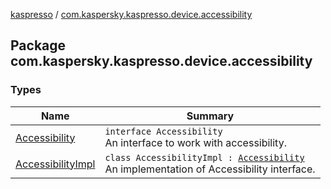[kaspresso](../index.md) / [com.kaspersky.kaspresso.device.accessibility](./index.md)

## Package com.kaspersky.kaspresso.device.accessibility

### Types

| Name | Summary |
|---|---|
| [Accessibility](-accessibility/index.md) | `interface Accessibility`<br>An interface to work with accessibility. |
| [AccessibilityImpl](-accessibility-impl/index.md) | `class AccessibilityImpl : `[`Accessibility`](-accessibility/index.md)<br>An implementation of Accessibility interface. |
